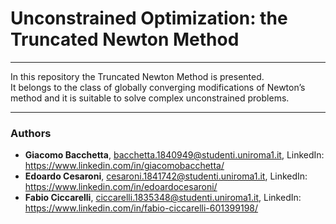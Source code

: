 # Unconstrained Optimization: the Truncated Newton Method
***
In this repository the Truncated Newton Method is presented. \
It belongs to the class of globally converging modifications of Newton’s method and it is suitable to solve complex unconstrained problems.
***
### Authors
-  **Giacomo Bacchetta**, <bacchetta.1840949@studenti.uniroma1.it>, LinkedIn: <https://www.linkedin.com/in/giacomobacchetta/>
-  **Edoardo Cesaroni**, <cesaroni.1841742@studenti.uniroma1.it>, LinkedIn: <https://www.linkedin.com/in/edoardocesaroni/>
-  **Fabio Ciccarelli**, <ciccarelli.1835348@studenti.uniroma1.it>, LinkedIn: <https://www.linkedin.com/in/fabio-ciccarelli-601399198/>